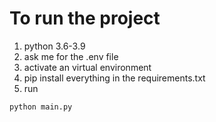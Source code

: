 # To run the project

1. python 3.6-3.9
2. ask me for the .env file
3. activate an virtual environment
4. pip install everything in the requirements.txt
5. run  

```bash
python main.py
```
